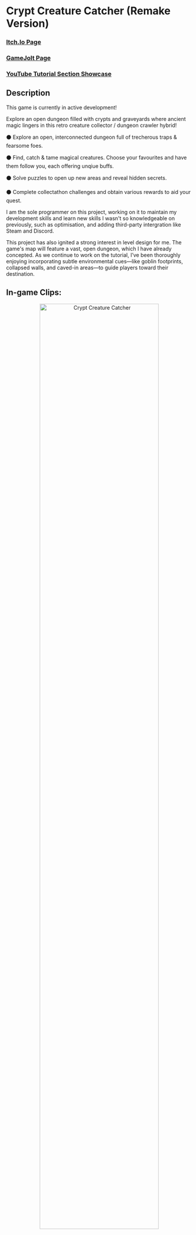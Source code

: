 <h1>Crypt Creature Catcher (Remake Version)</h1>

### [Itch.Io Page](https://evernightstudios.itch.io/crypt-creature-catcher)
### [GameJolt Page](https://gamejolt.com/games/cryptcreaturecatcher/918675)
### [YouTube Tutorial Section Showcase](https://www.youtube.com/watch?v=29YTxanAVpw&ab_channel=EvernightStudios)

<h2>Description</h2>
<p>
This game is currently in active development!
</p>
<p>
Explore an open dungeon filled with crypts and graveyards where ancient magic lingers in this retro creature collector / dungeon crawler hybrid!
</p>
<p>
⚫ Explore an open, interconnected dungeon full of trecherous traps & fearsome foes.
<p>
⚫ Find, catch & tame magical creatures. Choose your favourites and have them follow you, each offering unqiue buffs.
<p>
⚫ Solve puzzles to open up new areas and reveal hidden secrets.
<p>
⚫ Complete collectathon challenges and obtain various rewards to aid your quest.
</p>
<p>
I am the sole programmer on this project, working on it to maintain my development skills and learn new skills I wasn't so knowledgeable on previously, such as optimisation, and adding third-party intergration like Steam and Discord.
</p>
<p>
This project has also ignited a strong interest in level design for me. The game's map will feature a vast, open dungeon, which I have already concepted. As we continue to work on the tutorial, I’ve been thoroughly enjoying incorporating subtle environmental cues—like goblin footprints, collapsed walls, and caved-in areas—to guide players toward their destination.
<br />

<h2>In-game Clips:</h2>
<p>

<p align="center">
<img src="https://github.com/user-attachments/assets/7c9560ab-6b99-43e9-af1f-77d1cd6d1663" height="80%" width="80%" alt="Crypt Creature Catcher"/>
<br />
<br />
<img src="https://github.com/user-attachments/assets/90139988-779a-4612-9ce1-6bd7dd2bb733" height="80%" width="80%" alt="Crypt Creature Catcher"/>
<br />
<br />
<img src="" height="80%" width="80%" alt="Crypt Creature Catcher"/>
<br />
<br />
<img src="" height="80%" width="80%" alt="Crypt Creature Catcher"/>
<br />
<br />
</p>

<h2>In-game Screenshots:</h2>

<p align="center">
<img src="https://cdn.imgpile.com/f/FGhOef0_xl.png" height="80%" width="80%" alt="Crypt Creature Catcher"/>
<br />
<br />
<img src="https://cdn.imgpile.com/f/fFOfi88_xl.png" height="80%" width="80%" alt="Crypt Creature Catcher"/>
<br />
<br />
<img src="https://cdn.imgpile.com/f/GBccvaV_xl.png" height="80%" width="80%" alt="Crypt Creature Catcher"/>
<br />
<br />
 <img src="https://cdn.imgpile.com/f/RJPPaEv_xl.png" height="80%" width="80%" alt="Crypt Creature Catcher"/>
<br />
<br />
<img src="https://cdn.imgpile.com/f/X0b90Gr_xl.png" height="80%" width="80%" alt="Crypt Creature Catcher"/>
<br />
<br />
<img src="https://cdn.imgpile.com/f/AJBwOJw_xl.png" height="80%" width="80%" alt="Crypt Creature Catcher"/>
<br />
<br />
 <img src="https://cdn.imgpile.com/f/WhPuQsS_xl.png" height="80%" width="80%" alt="Crypt Creature Catcher"/>
<br />
<br />
 <img src="https://cdn.imgpile.com/f/zIwyYlk_xl.png" height="80%" width="80%" alt="Crypt Creature Catcher"/>
<br />
<br />
<img src="https://cdn.imgpile.com/f/Fl5lw2Z_xl.png" height="80%" width="80%" alt="Crypt Creature Catcher"/>
<br />
<br />
<img src="https://cdn.imgpile.com/f/kmGeyqI_xl.png" height="80%" width="80%" alt="Crypt Creature Catcher"/>
<br />
<br />
<img src="https://cdn.imgpile.com/f/KfPT59E_xl.png" height="80%" width="80%" alt="Crypt Creature Catcher"/>
<br />
<br />
<img src="https://cdn.imgpile.com/f/gjuNmq3_xl.png" height="80%" width="80%" alt="Crypt Creature Catcher"/>
<br />
<br />
</p>
